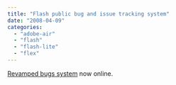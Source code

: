 ```yaml
---
title: "Flash public bug and issue tracking system"
date: "2008-04-09"
categories: 
  - "adobe-air"
  - "flash"
  - "flash-lite"
  - "flex"
---
```


[Revamped bugs system](http://bugs.adobe.com/flashplayer/) now online.
